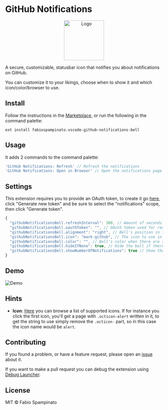# GitHub Notifications

<p align="center">
	<img src="https://raw.githubusercontent.com/fabiospampinato/vscode-github-notifications-bell/master/resources/logo.png" width="128" alt="Logo">
</p>

A secure, customizable, statusbar icon that notifies you about notifications on GitHub.

You can customize it to your likings, choose when to show it and which icon/color/browser to use.

## Install

Follow the instructions in the [Marketplace](https://marketplace.visualstudio.com/items?itemName=fabiospampinato.vscode-github-notifications-bell), or run the following in the command palette:

```shell
ext install fabiospampinato.vscode-github-notifications-bell
```

## Usage

It adds 2 commands to the command palette:

```js
'GitHub Notifications: Refresh' // Refresh the notifications
'GitHub Notifications: Open in Browser' // Open the notifications page in the browser
```

## Settings

This extension requires you to provide an OAuth token, to create it go [here](https://github.com/settings/tokens), click "Generate new token" and be sure to select the "notifications" scope, then click "Generate token".

```js
{
  "githubNotificationsBell.refreshInterval": 300, // Amount of seconds to wait before each refresh
  "githubNotificationsBell.oauthToken": "", // OAuth token used for requesting the notifications
  "githubNotificationsBell.alignment": "right", // Bell's position in the statusbar (left/right)
  "githubNotificationsBell.icon": "mark-github", // The icon to use in the statusbar
  "githubNotificationsBell.color": "", // Bell's color when there are some notifications
  "githubNotificationsBell.hideIfNone": true, // Hide the bell if there are no notifications
  "githubNotificationsBell.showNumberOfNotifications": true // Show the number of notifications alongside the bell icon
}
```

## Demo

![Demo](resources/demo.png)

## Hints

- **Icon**: [Here](https://octicons.github.com/) you can browse a list of supported icons. If for instance you click the first icon, you'll get a page with `.octicon-alert` written in it, to get the string to use simply remove the `.octicon-` part, so in this case the icon name would be `alert`.

## Contributing

If you found a problem, or have a feature request, please open an [issue](https://github.com/fabiospampinato/vscode-github-notifications-bell/issues) about it.

If you want to make a pull request you can debug the extension using [Debug Launcher](https://marketplace.visualstudio.com/items?itemName=fabiospampinato.vscode-debug-launcher).

## License

MIT © Fabio Spampinato
